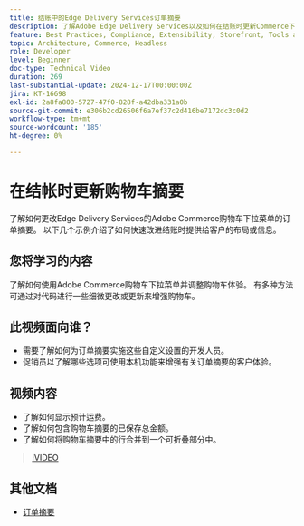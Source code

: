 ```yaml
---
title: 结账中的Edge Delivery Services订单摘要
description: 了解Adobe Edge Delivery Services以及如何在结账时更新Commerce下拉列表的订单摘要部分。
feature: Best Practices, Compliance, Extensibility, Storefront, Tools and External Services
topic: Architecture, Commerce, Headless
role: Developer
level: Beginner
doc-type: Technical Video
duration: 269
last-substantial-update: 2024-12-17T00:00:00Z
jira: KT-16698
exl-id: 2a8fa800-5727-47f0-828f-a42dba331a0b
source-git-commit: e306b2cd26506f6a7ef37c2d416be7172dc3c0d2
workflow-type: tm+mt
source-wordcount: '185'
ht-degree: 0%

---
```


# 在结帐时更新购物车摘要

了解如何更改Edge Delivery Services的Adobe Commerce购物车下拉菜单的订单摘要。  以下几个示例介绍了如何快速改进结账时提供给客户的布局或信息。

## 您将学习的内容

了解如何使用Adobe Commerce购物车下拉菜单并调整购物车体验。  有多种方法可通过对代码进行一些细微更改或更新来增强购物车。

## 此视频面向谁？

* 需要了解如何为订单摘要实施这些自定义设置的开发人员。
* 促销员以了解哪些选项可使用本机功能来增强有关订单摘要的客户体验。

## 视频内容

* 了解如何显示预计运费。
* 了解如何包含购物车摘要的已保存总金额。
* 了解如何将购物车摘要中的行合并到一个可折叠部分中。

>[!VIDEO](https://video.tv.adobe.com/v/3441185?learn=on)

## 其他文档

* [订单摘要](https://experienceleague.adobe.com/developer/commerce/storefront/dropins/cart/tutorials/order-summary-lines/)

